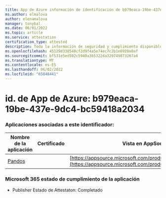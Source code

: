 ```yaml
---
title: App de Azure información de identificación de b979eaca-19be-437e-9dc4-bc59418a2034
ms.author: elmalova
author: elenamalova
manager: tonybal
ms.date: 06/01/2022
ms.topic: article
ms.service: attestation
certification_type: attested
description: Toda la información de seguridad y cumplimiento disponible para b979eaca-19be-437e-9dc4-bc59418a2034.
ms.openlocfilehash: 45129d338548cf2d9f4a5e74ec7c2b1e6928e0af
ms.sourcegitcommit: bf531e5ed502c5940a365322da320749873267a4
ms.translationtype: MT
ms.contentlocale: es-ES
ms.lasthandoff: 06/02/2022
ms.locfileid: "65848441"
---
```

# <a name="azure-app-id-b979eaca-19be-437e-9dc4-bc59418a2034"></a>id. de App de Azure: b979eaca-19be-437e-9dc4-bc59418a2034


### <a name="apps-associated-with-this-id"></a>Aplicaciones asociadas a este identificador:
| **Nombre de la aplicación** | **Certificado** | **Vista en AppSource** |
|--------------|---------------|-----------------------|
| [Pandos](../forward/WA200003534.md) |  | [https://appsource.microsoft.com/product/office/WA200003534](https://appsource.microsoft.com/product/office/WA200003534) |

### <a name="microsoft-365-app-compliance-status"></a>Microsoft 365 estado de cumplimiento de la aplicación
- Publisher Estado de Attestaton: Completado
